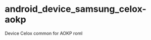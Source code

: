 android_device_samsung_celox-aokp
=================================

Device Celox common for AOKP roml
